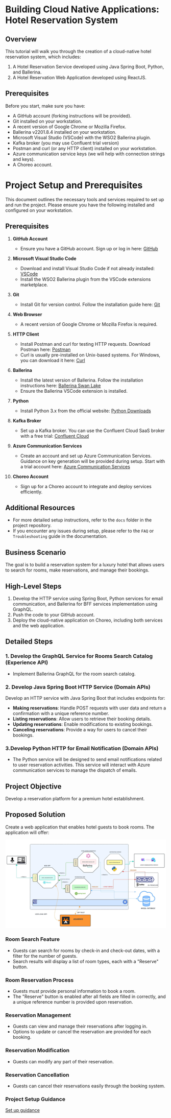 # Building Cloud Native Applications: Hotel Reservation System

## Overview

This tutorial will walk you through the creation of a cloud-native hotel reservation system, which includes:

1. A Hotel Reservation Service developed using Java Spring Boot, Python, and Ballerina.
2. A Hotel Reservation Web Application developed using ReactJS.

## Prerequisites

Before you start, make sure you have:

- A GitHub account (forking instructions will be provided).
- Git installed on your workstation.
- A recent version of Google Chrome or Mozilla Firefox.
- Ballerina v2201.8.4 installed on your workstation.
- Microsoft Visual Studio (VSCode) with the WSO2 Ballerina plugin.
- Kafka broker (you may use Confluent trial version)
- Postman and curl (or any HTTP client) installed on your workstation.
- Azure communication service keys (we will help with connection strings and keys).
- A Choreo account.

# Project Setup and Prerequisites

This document outlines the necessary tools and services required to set up and run the project. Please ensure you have the following installed and configured on your workstation.

## Prerequisites

1. **GitHub Account**
   - Ensure you have a GitHub account. Sign up or log in here: [GitHub](https://github.com/)

2. **Microsoft Visual Studio Code**
   - Download and install Visual Studio Code if not already installed: [VSCode](https://code.visualstudio.com/)
   - Install the WSO2 Ballerina plugin from the VSCode extensions marketplace.

3. **Git**
   - Install Git for version control. Follow the installation guide here: [Git](https://git-scm.com/downloads)

4. **Web Browser**
   - A recent version of Google Chrome or Mozilla Firefox is required.

5. **HTTP Client**
   - Install Postman and curl for testing HTTP requests. Download Postman here: [Postman](https://www.postman.com/downloads/)
   - Curl is usually pre-installed on Unix-based systems. For Windows, you can download it here: [Curl](https://curl.se/windows/)

6. **Ballerina**
   - Install the latest version of Ballerina. Follow the installation instructions here: [Ballerina Swan Lake](https://ballerina.io/)
   - Ensure the Ballerina VSCode extension is installed.

7. **Python**
   - Install Python 3.x from the official website: [Python Downloads](https://www.python.org/downloads/)

8. **Kafka Broker**
   - Set up a Kafka broker. You can use the Confluent Cloud SaaS broker with a free trial: [Confluent Cloud](https://confluent.cloud/)

9. **Azure Communication Services**
   - Create an account and set up Azure Communication Services. Guidance on key generation will be provided during setup. Start with a trial account here: [Azure Communication Services](https://azure.microsoft.com/en-us/products/communication-services)

10. **Choreo Account**
    - Sign up for a Choreo account to integrate and deploy services efficiently.


## Additional Resources

- For more detailed setup instructions, refer to the `docs` folder in the project repository.
- If you encounter any issues during setup, please refer to the `FAQ` or `Troubleshooting` guide in the documentation.


## Business Scenario

The goal is to build a reservation system for a luxury hotel that allows users to search for rooms, make reservations, and manage their bookings.

## High-Level Steps

1. Develop the HTTP service using Spring Boot, Python services for email communication, and Ballerina for BFF services implementation using GraphQL.
2. Push the code to your GitHub account.
3. Deploy the cloud-native application on Choreo, including both services and the web application.

## Detailed Steps

### 1. Develop the GraphQL Service for Rooms Search Catalog (Experience API)

- Implement Ballerina GraphQL for the room search catalog.

### 2. Develop Java Spring Boot HTTP Service (Domain APIs)

Develop an HTTP service with Java Spring Boot that includes endpoints for:

- **Making reservations**: Handle POST requests with user data and return a confirmation with a unique reference number.
- **Listing reservations**: Allow users to retrieve their booking details.
- **Updating reservations**: Enable modifications to existing bookings.
- **Canceling reservations**: Provide a way for users to cancel their bookings.

### 3.Develop Python HTTP for Email Notification  (Domain APIs)
- The Python service will be designed to send email notifications related to user reservation activities. This service will interact with Azure communication services to manage the dispatch of emails.


## Project Objective

Develop a reservation platform for a premium hotel establishment.

## Proposed Solution

Create a web application that enables hotel guests to book rooms. The application will offer:

![Architecture Diagram](/images/architecture-v1.jpeg)

### Room Search Feature

- Guests can search for rooms by check-in and check-out dates, with a filter for the number of guests.
- Search results will display a list of room types, each with a "Reserve" button.

### Room Reservation Process

- Guests must provide personal information to book a room.
- The "Reserve" button is enabled after all fields are filled in correctly, and a unique reference number is provided upon reservation.

### Reservation Management

- Guests can view and manage their reservations after logging in.
- Options to update or cancel the reservation are provided for each booking.

### Reservation Modification

- Guests can modify any part of their reservation.

### Reservation Cancellation

- Guests can cancel their reservations easily through the booking system.

### Project Setup Guidance 
[Set up guidance](/Building_Cloud_Native_Application_Project_Setup.pdf)



